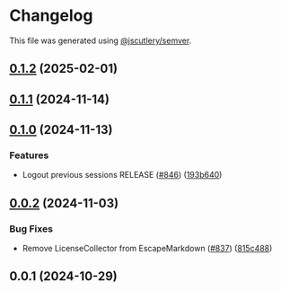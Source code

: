 # Changelog

This file was generated using [@jscutlery/semver](https://github.com/jscutlery/semver).

## [0.1.2](https://github.com/descope/descope-js/compare/escape-markdown-0.1.1...escape-markdown-0.1.2) (2025-02-01)

## [0.1.1](https://github.com/descope/descope-js/compare/escape-markdown-0.1.0...escape-markdown-0.1.1) (2024-11-14)

## [0.1.0](https://github.com/descope/descope-js/compare/escape-markdown-0.0.2...escape-markdown-0.1.0) (2024-11-13)


### Features

* Logout previous sessions RELEASE ([#846](https://github.com/descope/descope-js/issues/846)) ([193b640](https://github.com/descope/descope-js/commit/193b640bb81b157d172ca4e58d32f742e97009fe))

## [0.0.2](https://github.com/descope/descope-js/compare/escape-markdown-0.0.1...escape-markdown-0.0.2) (2024-11-03)


### Bug Fixes

* Remove LicenseCollector from EscapeMarkdown ([#837](https://github.com/descope/descope-js/issues/837)) ([815c488](https://github.com/descope/descope-js/commit/815c48867ea66f18da71d95fa889e672b5579cb9))

## 0.0.1 (2024-10-29)
